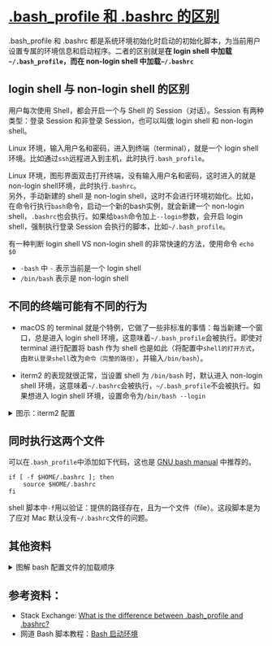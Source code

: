 # [.bash_profile 和 .bashrc 的区别](https://github.com/yeshiqing/Blog/issues/2)

.bash_profile 和 .bashrc 都是系统环境初始化时启动的初始化脚本，为当前用户设置专属的环境信息和启动程序。二者的区别就是**在 login shell 中加载`~/.bash_profile`，而在 non-login shell 中加载`~/.bashrc`**

## login shell 与 non-login shell 的区别

用户每次使用 Shell，都会开启一个与 Shell 的 Session（对话）。Session 有两种类型：登录 Session 和非登录 Session，也可以叫做 login shell 和 non-login shell。

Linux 环境，输入用户名和密码，进入到终端（terminal），就是一个 login shell 环境。比如通过`ssh`远程进入到主机，此时执行`.bash_profile`。

Linux 环境，图形界面双击打开终端，没有输入用户名和密码，这时进入的就是 non-login shell环境，此时执行`.bashrc`。  
另外，手动新建的 shell 是 non-login shell，这时不会进行环境初始化。比如，在命令行执行`bash`命令，启动一个新的bash实例，就会新建一个 non-login shell，`.bashrc`也会执行。如果给`bash`命令加上`--login`参数，会开启 login shell，强制执行登录 Session 会执行的脚本，比如`~/.bash_profile`。  

有一种判断 login shell VS non-login shell 的非常快速的方法，使用命令 `echo $0`
- `-bash` 中 `-` 表示当前是一个 login shell
- `/bin/bash` 表示是 non-login shell

## 不同的终端可能有不同的行为

- macOS 的 terminal 就是个特例，它做了一些非标准的事情：每当新建一个窗口，总是进入 login shell 环境，这意味着`~/.bash_profile`会被执行。即使对 terminal 进行配置将 bash 作为 shell 也是如此（将配置中`shell的打开方式`，由`默认登录shell`改为`命令（完整的路径）`，并输入`/bin/bash`）。

- iterm2 的表现就很正常，当设置 shell 为 `/bin/bash` 时，默认进入 non-login shell 环境，这意味着`~/.bashrc`会被执行，`~/.bash_profile`不会被执行。如果想进入 login shell 环境，设置命令为`/bin/bash --login`

<details>
<summary>图示：iterm2 配置</summary>
<img alt="iterm2 配置" src="https://wx4.sinaimg.cn/large/6cdfff77gy1h48vbjq2bhj20pi0h8gpl.jpg"/>
</details>

## 同时执行这两个文件

可以在`.bash_profile`中添加如下代码，这也是 [GNU bash manual](https://www.gnu.org/softwa//bash/manual/bash.html#Invoked-as-an-interactive-non_002dlogin-shell) 中推荐的。

```shell
if [ -f $HOME/.bashrc ]; then
    source $HOME/.bashrc
fi
```

shell 脚本中`-f`用以验证：提供的路径存在，且为一个文件（file）。这段脚本是为了应对 Mac 默认没有`~/.bashrc`文件的问题。

## 其他资料
<details>
<summary>图解 bash 配置文件的加载顺序</summary>
<img alt="bash 的加载顺序" src="https://wx4.sinaimg.cn/large/6cdfff77gy1h48umb1dzpj217a0qjdm7.jpg">
<p>标注：在 Mac 中 ~/.bashrc 的父节点为 /etc/bashrc，在 Linux 中才是 /etc/bash.bashrc</p>
<p>该图准确性待考证。</p>
<p>~/.bash_profile 有4条线：远程和非远程各两种(login & non-interactive)、（login & interactive）</p>
<p>~/.bashrc 有2条线：非远程各两种(non-login & non-interactive)、（non-login & interactive）</p>
</details>

## 参考资料：
- Stack Exchange: [What is the difference between .bash_profile and .bashrc?](https://apple.stackexchange.com/questions/51036/what-is-the-difference-between-bash-profile-and-bashrc)
- 网道 Bash 脚本教程：[Bash 启动环境](https://wangdoc.com/bash/startup.html)

